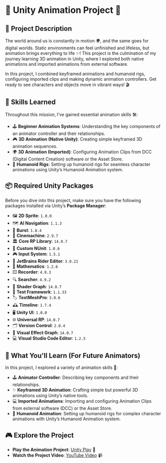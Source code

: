 # 🎥 **Unity Animation Project** 🌟

## 🚀 Project Description

The world around us is constantly in motion 🌍, and the same goes for digital worlds. Static environments can feel unfinished and lifeless, but animation brings everything to life ✨! This project is the culmination of my journey learning 3D animation in Unity, where I explored both native animations and imported animations from external software.

In this project, I combined keyframed animations and humanoid rigs, configuring imported clips and making dynamic animation controllers. Get ready to see characters and objects move in vibrant ways! 🎬

## 🧠 Skills Learned

Throughout this mission, I’ve gained essential animation skills 🛠️:

- 🕹️ **Beginner Animation Systems**: Understanding the key components of an animator controller and their relationships.
- 🎮 **3D Animation (Native Unity)**: Creating simple keyframed 3D animation sequences.
- 🌍 **3D Animation (Imported)**: Configuring Animation Clips from DCC (Digital Content Creation) software or the Asset Store.
- 🤖 **Humanoid Rigs**: Setting up humanoid rigs for seamless character animations using Unity’s Humanoid Animation system.

## 📦 Required Unity Packages

Before you dive into this project, make sure you have the following packages installed via Unity’s **Package Manager**:

- 🖼️ **2D Sprite**: `1.0.0`
- 🗺️ **AI Navigation**: `1.1.3`
- 🚀 **Burst**: `1.8.4`
- 🎥 **Cinemachine**: `2.9.7`
- 🏛️ **Core RP Library**: `14.0.7`
- 🔧 **Custom NUnit**: `1.0.6`
- 🎮 **Input System**: `1.5.1`
- 📝 **JetBrains Rider Editor**: `3.0.21`
- 📐 **Mathematics**: `1.2.6`
- 🎞️ **Recorder**: `4.0.3`
- 🔍 **Searcher**: `4.9.2`
- 🎨 **Shader Graph**: `14.0.7`
- 🧪 **Test Framework**: `1.1.33`
- 🏷️ **TextMeshPro**: `3.0.6`
- 🕰️ **Timeline**: `1.7.4`
- 🖥️ **Unity UI**: `1.0.0`
- 🌐 **Universal RP**: `14.0.7`
- 🗂️ **Version Control**: `2.0.4`
- 🌠 **Visual Effect Graph**: `14.0.7`
- 💻 **Visual Studio Code Editor**: `1.2.5`

## 🎯 What You'll Learn (For Future Animators)

In this project, I explored a variety of animation skills 🕺:

- 🕹️ **Animator Controller**: Describing key components and their relationships.
- ✨ **Keyframed 3D Animation**: Crafting simple but powerful 3D animations using Unity’s native tools.
- 💻 **Imported Animations**: Importing and configuring Animation Clips from external software (DCC) or the Asset Store.
- 🤖 **Humanoid Animation**: Setting up humanoid rigs for complex character animations with Unity’s Humanoid Animation system.

## 🎮 Explore the Project

- **Play the Animation Project**: [Unity Play](https://play.unity.com/en/games/d6fc351b-2e35-4091-ab35-ce8f0de28495/animation-project-creative-core) 🌟
- **Watch the Project Video**: [YouTube Video](https://youtu.be/KtsYnBxnk08) 📹
